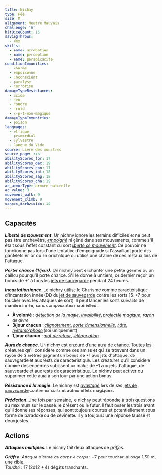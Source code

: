 ```yaml
---
title: Nichny
type: Fée
size: M
alignment: Neutre Mauvais
challenge: '6'
hitDiceCount: 15
savingThrows:
  - dex
skills:
  - name: acrobaties
  - name: perception
  - name: perspicacite
conditionImmunities:
  - charme
  - empoisonne
  - inconscient
  - paralyse
  - terrorise
damageTypeResistances:
  - acide
  - feu
  - foudre
  - froid
  - c-p-t-non-magique
damageTypeImmunities:
  - poison
languages:
  - elfique
  - primordial
  - sylvestre
  - langue du Vide
source: Livre des monstres
source_page: 318
abilityScores_for: 17
abilityScores_dex: 19
abilityScores_con: 17
abilityScores_int: 18
abilityScores_sag: 18
abilityScores_cha: 19
ac_armorType: armure naturelle
ac_value: 3
movement_walk: 9
movement_climb: 9
senses_darkvision: 18
---
```

## Capacités
_**Liberté de mouvement**_. Un nichny ignore les terrains difficiles et ne peut pas être enchevêtré, [_empoigné_](/gerer-la-sante-du-personnage/#empoigne) ni gêné dans ses mouvements, comme s'il était sous l'effet constant du sort [_liberté de mouvement_](/grimoire/liberte-de-mouvement/). Ce pouvoir ne fonctionne pas lors d'une tentative d'empoignade si l'assaillant porte des gantelets en or ou en orichalque ou utilise une chaîne de ces métaux lors de l'attaque.

_**Porter chance (1/jour)**_. Un nichny peut enchanter une petite gemme ou un caillou pour qu'il porte chance. S'il le donne à un tiers, ce dernier reçoit un bonus de +1 à tous les [jets de sauvegarde](/utiliser-les-caracteristiques/#jets-de-sauvegarde) pendant 24 heures.

_**Incantation innée**_. Le nichny utilise le Charisme comme caractéristique d'incantation innée (DD du [jet de sauvegarde](/utiliser-les-caracteristiques/#jets-de-sauvegarde) contre les sorts 15, +7 pour toucher avec les attaques de sort). Il peut lancer les sorts suivants de manière innée, sans composantes matérielles :
* **À volonté** : [_détection de la magie_](/grimoire/detection-de-la-magie/), [_invisibilité_](/grimoire/invisibilite/), [_projectile magique_](/grimoire/projectile-magique/), [_rayon de givre_](/grimoire/rayon-de-givre/)
* **3/jour chacun** : [_clignotement_](/grimoire/clignotement/), [_porte dimensionnelle_](/grimoire/porte-dimensionnelle/), [_hâte_](/grimoire/hate/), [_métamorphose_](/grimoire/metamorphose/) (soi uniquement)
* **1/jour chacun** : [_mot de retour_](/grimoire/mot-de-retour/), [_téléportation_](/grimoire/teleportation/)

_**Aura de chance**_. Un nichny est entouré d'une aura de chance. Toutes les créatures qu'il considère comme des amies et qui se trouvent dans un rayon de 3 mètres gagnent un bonus de +1 aux jets d'attaque, de sauvegarde et aux tests de caractéristique. Les créatures qu'il considère comme des ennemies subissent un malus de –1 aux jets d'attaque, de sauvegarde et aux tests de caractéristique. Le nichny peut activer ou supprimer cette aura à son tour par une action bonus.

_**Résistance à la magie**_. Le nichny est [_avantagé_](/utiliser-les-caracteristiques/#avantage-et-desavantage) lors de ses [jets de sauvegarde](/utiliser-les-caracteristiques/#jets-de-sauvegarde) contre les sorts et autres effets magiques.

_**Prédiction**_. Une fois par semaine, le nichny peut répondre à trois questions au maximum sur le passé, le présent ou le futur. Il faut poser les trois avant qu'il donne ses réponses, qui sont toujours courtes et potentiellement sous forme de paradoxe ou de devinette. Il y a toujours une réponse fausse et deux justes.

## Actions
_**Attaques multiples**_. Le nichny fait deux attaques de _griffes_.

_**Griffes**_. _Attaque d'arme au corps à corps_ : +7 pour toucher, allonge 1,50 m, une cible.  
_Touché_ : 17 (2d12 + 4) dégâts tranchants.
